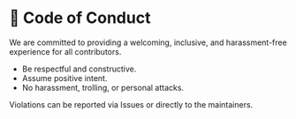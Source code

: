 # 📜 Code of Conduct

We are committed to providing a welcoming, inclusive, and harassment-free experience for all contributors.

- Be respectful and constructive.
- Assume positive intent.
- No harassment, trolling, or personal attacks.

Violations can be reported via Issues or directly to the maintainers.
